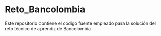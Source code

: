 # Reto_Bancolombia
 Este repositorio contiene el código fuente empleado para la solución del reto técnico de aprendiz de Bancolombia
